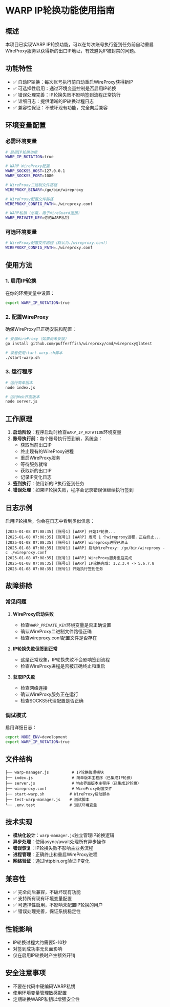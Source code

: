 # WARP IP轮换功能使用指南

## 概述

本项目已实现WARP IP轮换功能，可以在每次账号执行签到任务前自动重启WireProxy服务以获得新的出口IP地址，有效避免IP被封禁的问题。

## 功能特性

- ✅ 自动IP轮换：每次账号执行前自动重启WireProxy获得新IP
- ✅ 可选择性启用：通过环境变量控制是否启用IP轮换
- ✅ 错误处理完善：IP轮换失败不影响签到流程正常执行
- ✅ 详细日志：提供清晰的IP轮换过程日志
- ✅ 兼容性保证：不破坏现有功能，完全向后兼容

## 环境变量配置

### 必需环境变量

```bash
# 启用IP轮换功能
WARP_IP_ROTATION=true

# WARP WireProxy配置
WARP_SOCKS5_HOST=127.0.0.1
WARP_SOCKS5_PORT=1080

# WireProxy二进制文件路径
WIREPROXY_BINARY=/go/bin/wireproxy

# WireProxy配置文件路径
WIREPROXY_CONFIG_PATH=./wireproxy.conf

# WARP私钥（必需，用于WireGuard连接）
WARP_PRIVATE_KEY=你的WARP私钥
```

### 可选环境变量

```bash
# WireProxy配置文件路径（默认为./wireproxy.conf）
WIREPROXY_CONFIG_PATH=./wireproxy.conf
```

## 使用方法

### 1. 启用IP轮换

在你的环境变量中设置：
```bash
export WARP_IP_ROTATION=true
```

### 2. 配置WireProxy

确保WireProxy已正确安装和配置：

```bash
# 安装WireProxy（如果尚未安装）
go install github.com/pufferffish/wireproxy/cmd/wireproxy@latest

# 或者使用start-warp.sh脚本
./start-warp.sh
```

### 3. 运行程序

```bash
# 运行简单版本
node index.js

# 运行Web界面版本
node server.js
```

## 工作原理

1. **启动阶段**：程序启动时检查`WARP_IP_ROTATION`环境变量
2. **账号执行前**：每个账号执行签到前，系统会：
   - 获取当前出口IP
   - 终止现有的WireProxy进程
   - 重启WireProxy服务
   - 等待服务就绪
   - 获取新的出口IP
   - 记录IP变化日志
3. **签到执行**：使用新的IP执行签到任务
4. **错误处理**：如果IP轮换失败，程序会记录错误但继续执行签到

## 日志示例

启用IP轮换后，你会在日志中看到类似信息：

```
[2025-01-08 07:08:35] [账号1] [WARP] 开始IP轮换...
[2025-01-08 07:08:35] [账号1] [WARP] 发现 1 个wireproxy进程，正在终止...
[2025-01-08 07:08:35] [账号1] [WARP] wireproxy进程已终止
[2025-01-08 07:08:35] [账号1] [WARP] 启动WireProxy: /go/bin/wireproxy -c ./wireproxy.conf
[2025-01-08 07:08:35] [账号1] [WARP] WireProxy服务重启完成
[2025-01-08 07:08:35] [账号1] [WARP] IP轮换完成: 1.2.3.4 -> 5.6.7.8
[2025-01-08 07:08:35] [账号1] 开始执行签到任务
```

## 故障排除

### 常见问题

1. **WireProxy启动失败**
   - 检查`WARP_PRIVATE_KEY`环境变量是否正确设置
   - 确认WireProxy二进制文件路径正确
   - 检查wireproxy.conf配置文件是否存在

2. **IP轮换失败但签到正常**
   - 这是正常现象，IP轮换失败不会影响签到流程
   - 检查WireProxy进程是否被正确终止和重启

3. **获取IP失败**
   - 检查网络连接
   - 确认WireProxy服务正在运行
   - 检查SOCKS5代理配置是否正确

### 调试模式

启用详细日志：
```bash
export NODE_ENV=development
export WARP_IP_ROTATION=true
```

## 文件结构

```
├── warp-manager.js          # IP轮换管理模块
├── index.js                 # 简单版本主程序（已集成IP轮换）
├── server.js                # Web界面版本主程序（已集成IP轮换）
├── wireproxy.conf           # WireProxy配置文件
├── start-warp.sh           # WireProxy启动脚本
├── test-warp-manager.js    # 测试脚本
└── .env.test               # 测试环境变量
```

## 技术实现

- **模块化设计**：`warp-manager.js`独立管理IP轮换逻辑
- **异步处理**：使用async/await处理所有异步操作
- **错误恢复**：IP轮换失败不影响主业务流程
- **进程管理**：正确终止和重启WireProxy进程
- **网络验证**：通过httpbin.org验证IP变化

## 兼容性

- ✅ 完全向后兼容，不破坏现有功能
- ✅ 支持所有现有环境变量配置
- ✅ 可选择性启用，不影响未配置IP轮换的用户
- ✅ 错误处理完善，保证系统稳定性

## 性能影响

- IP轮换过程大约需要5-10秒
- 对签到成功率无负面影响
- 仅在启用IP轮换时产生额外开销

## 安全注意事项

- 不要在代码中硬编码WARP私钥
- 使用环境变量管理敏感配置
- 定期轮换WARP私钥以增强安全性
